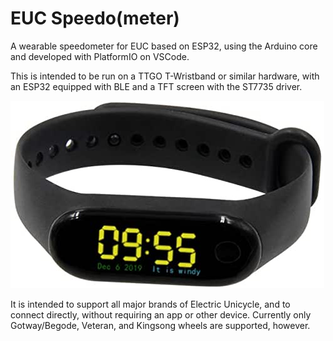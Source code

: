# EUC Speedo(meter)
A wearable speedometer for EUC based on ESP32, using the Arduino core and developed with PlatformIO on VSCode.

This is intended to be run on a TTGO T-Wristband or similar hardware, with an ESP32 equipped with BLE and a TFT screen with the ST7735 driver.

![Image of T-Watch](./res/ttgo-watch.jpg)

It is intended to support all major brands of Electric Unicycle, and to connect directly, without requiring an app or other device.
Currently only Gotway/Begode, Veteran, and Kingsong wheels are supported, however.
